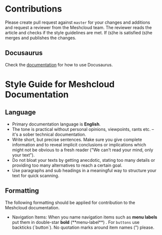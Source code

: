 # Contributions

Please create pull request against `master` for your changes and additions and request a reviewer from the Meshcloud team. The reviewer reads the article and checks if the style guidelines are met. If (s)he is satisfied (s)he merges and publishes the changes.

## Docusaurus
Check the [documentation](https://docusaurus.io) for how to use Docusaurus.

# Style Guide for Meshcloud Documentation

## Language

* Primary documentation language is **English**.
* The tone is practical without personal opinions, viewpoints, rants etc. – it's a sober technical documentation.
* Write short, but precise sentences. Make sure you give complete information and to reveal implicit conclusions or implications which might not be obvious to a fresh reader ("We can't read your mind, only your text").
* Do not bloat your texts by getting anecdotic, stating too many details or providing too many alternatives to reach a certain goal.
* Use paragraphs and sub headings in a meaningful way to structure your text for quick scanning.

## Formatting

The following formatting should be applied for contribution to the Meshcloud documentation.

* Navigation Items: When you name navigation items such as **menu labels** put them in double-star **bold** (\*\*menu-label\*\*) . For `buttons` use backticks (\`button\`). No quotation marks around item names (") please.
